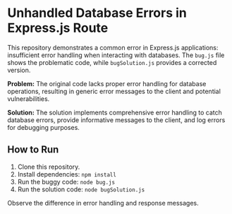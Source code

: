 # Unhandled Database Errors in Express.js Route

This repository demonstrates a common error in Express.js applications: insufficient error handling when interacting with databases.  The `bug.js` file shows the problematic code, while `bugSolution.js` provides a corrected version.

**Problem:** The original code lacks proper error handling for database operations, resulting in generic error messages to the client and potential vulnerabilities.

**Solution:** The solution implements comprehensive error handling to catch database errors, provide informative messages to the client, and log errors for debugging purposes.

## How to Run

1. Clone this repository.
2. Install dependencies: `npm install`
3. Run the buggy code: `node bug.js`
4. Run the solution code: `node bugSolution.js`

Observe the difference in error handling and response messages.